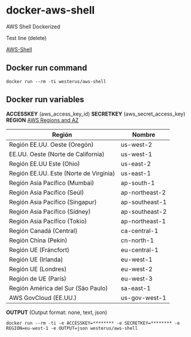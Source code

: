 # docker-aws-shell
AWS Shell Dockerized

Test line (delete)

[AWS-Shell](https://github.com/awslabs/aws-shell)

## Docker run command

```shell
docker run --rm -ti westerus/aws-shell
```

## Docker run variables

**ACCESSKEY** (aws_access_key_id)
**SECRETKEY** (aws_secret_access_key)
**REGION** [AWS Regions and AZ](https://docs.aws.amazon.com/es_es/AmazonRDS/latest/UserGuide/Concepts.RegionsAndAvailabilityZones.html)

|Región|Nombre|
|------|------|
|Región EE.UU. Oeste (Oregón)|us-west-2|
|EE.UU. Oeste (Norte de California)|us-west-1|
|Región EE.UU Este (Ohio)|us-east-2|
|Región EE.UU. Este (Norte de Virginia)|us-east-1|
|Región Asia Pacífico (Mumbai)|ap-south-1|
|Región Asia Pacífico (Seúl)|ap-northeast-2|
|Región Asia Pacífico (Singapur)|ap-southeast-1|
|Región Asia Pacífico (Sídney)|ap-southeast-2|
|Región Asia Pacífico (Tokio)|ap-northeast-1|
|Región Canadá (Central)|ca-central-1|
|Región China (Pekín)|cn-north-1|
|Región UE (Fráncfort)|eu-central-1|
|Región UE (Irlanda)|eu-west-1|
|Región UE (Londres)|eu-west-2|
|Región de UE (París)|eu-west-3|
|Región América del Sur (São Paulo)|sa-east-1|
|AWS GovCloud (EE.UU.)|us-gov-west-1|

**OUTPUT** (Output format: none, text, json)

```shell
docker run --rm -ti -e ACCESSKEY=******** -e SECRETKEY=******** -e REGION=eu-west-1 -e OUTPUT=json westerus/aws-shell
```
